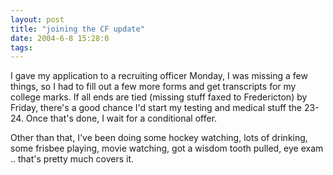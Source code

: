 ```yaml
---
layout: post
title: "joining the CF update"
date: 2004-6-8 15:28:0
tags: 
---
```


I gave my application to a recruiting officer Monday, I was missing a few things, so I had to fill out a few more forms and get transcripts for my college marks. If all ends are tied (missing stuff faxed to Fredericton) by Friday, there's a good chance I'd start my testing and medical stuff the 23-24. Once that's done, I wait for a conditional offer.

Other than that, I've been doing some hockey watching, lots of drinking, some frisbee playing, movie watching, got a wisdom tooth pulled, eye exam .. that's pretty much covers it.

